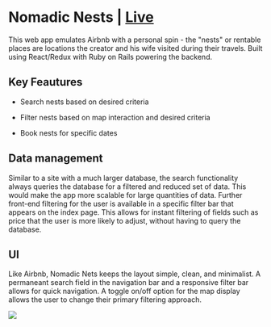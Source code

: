 # Nomadic Nests | [Live](https://nomadic-nests.herokuapp.com/#/)

This web app emulates Airbnb with a personal spin - the "nests" or rentable places are locations the creator and his wife visited during their travels.  Built using React/Redux with Ruby on Rails powering the backend.

## Key Feautures

* Search nests based on desired criteria

* Filter nests based on map interaction and desired criteria

* Book nests for specific dates

## Data management

Similar to a site with a much larger database, the search functionality always queries the database for a filtered and reduced set of data.  This would make the app more scalable for large quantities of data.  Further front-end filtering for the user is available in a specific filter bar that appears on the index page.  This allows for instant filtering of fields such as price that the user is more likely to adjust, without having to query the database.

## UI

Like Airbnb, Nomadic Nets keeps the layout simple, clean, and minimalist.  A permaneant search field in the navigation bar and a responsive filter bar allows for quick navigation.  A toggle on/off option for the map display allows the user to change their primary filtering approach.

![](https://media.giphy.com/media/Xy7wq8e9s7Xf6cdzSR/giphy.gif)
